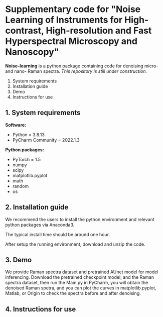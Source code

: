 # Supplementary code for "Noise Learning of Instruments for High-contrast, High-resolution and Fast Hyperspectral Microscopy and Nanoscopy"

**Noise-learning** is a python package containing code for denoising micro- and nano- Raman spectra. 
*This repository is still under construction.*
1. System requirements
2. Installation guide
3. Demo
4. Instructions for use

## 1. System requirements
**Software:**

-  Python = 3.8.13
-  PyCharm Community = 2022.1.3 

**Python packages:**
-  PyTorch = 1.5
-  numpy
-  scipy
-  matplotlib.pyplot
-  math
-  random
-  os

## 2. Installation guide
We recommend the users to install the python environment and relevant python packages via Anaconda3. 

The typical install time should be around one hour.

After setup the running environment, download and unzip the code.

## 3. Demo
We provide  Raman spectra dataset and pretrained AUnet model for model inferencing.
Download the pretrained checkpoint model, and the Raman spectra dataset, then run the Main.py in PyCharm, you will obtain the denoised Raman spetra, and you can plot the curves in matplotlib.pyplot, Matlab, or Origin to check the spectra before and after denoising.

## 4. Instructions for use


